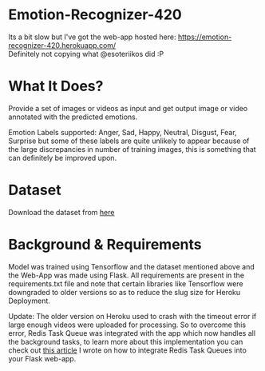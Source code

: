 # Emotion-Recognizer-420
Its a bit slow but I've got the web-app hosted here: https://emotion-recognizer-420.herokuapp.com/
<br> Definitely not copying what @esoteriikos did :P

# What It Does?
Provide a set of images or videos as input and get output image or video annotated with the predicted emotions.

Emotion Labels supported: Anger, Sad, Happy, Neutral, Disgust, Fear, Surprise but some of these labels are quite unlikely to appear because of the large discrepancies in number of training images, this is something that can definitely be improved upon.

# Dataset
Download the dataset from <a href="https://www.kaggle.com/c/challenges-in-representation-learning-facial-expression-recognition-challenge/data">here</a>

# Background & Requirements
Model was trained using Tensorflow and the dataset mentioned above and the Web-App was made using Flask.
All requirements are present in the requirements.txt file and note that certain libraries like Tensorflow were downgraded to older versions so as to reduce the slug size for Heroku Deployment.

Update: The older version on Heroku used to crash with the timeout error if large enough videos were uploaded for processing. So to overcome this error, Redis Task Queue was integrated with the app which now handles all the background tasks, to learn more about this implementation you can check out <a href="https://james-jasvin.medium.com/fix-the-30-second-timeout-error-on-heroku-25755ffbca95?source=friends_link&sk=203e21eaafbd5d05c731234b0d9d7077">this article</a> I wrote on how to integrate Redis Task Queues into your Flask web-app.
